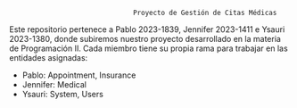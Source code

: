                                    Proyecto de Gestión de Citas Médicas

Este repositorio pertenece a Pablo 2023-1839, Jennifer 2023-1411 e Ysauri 2023-1380, donde subiremos nuestro proyecto desarrollado en la materia de Programación II. 
Cada miembro tiene su propia rama para trabajar en las entidades asignadas:

- Pablo: Appointment, Insurance
- Jennifer: Medical
- Ysauri: System, Users
